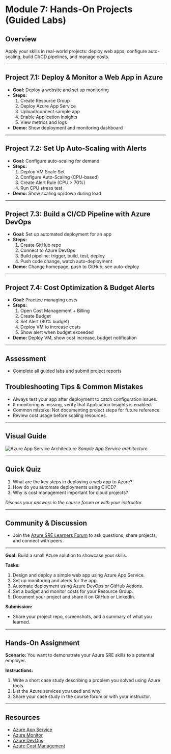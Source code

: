 # Module 7: Hands-On Projects (Guided Labs)

## Overview
Apply your skills in real-world projects: deploy web apps, configure auto-scaling, build CI/CD pipelines, and manage costs.

---

## Project 7.1: Deploy & Monitor a Web App in Azure
- **Goal:** Deploy a website and set up monitoring
- **Steps:**
  1. Create Resource Group
  2. Deploy Azure App Service
  3. Upload/connect sample app
  4. Enable Application Insights
  5. View metrics and logs
- **Demo:** Show deployment and monitoring dashboard

---

## Project 7.2: Set Up Auto-Scaling with Alerts
- **Goal:** Configure auto-scaling for demand
- **Steps:**
  1. Deploy VM Scale Set
  2. Configure Auto-Scaling (CPU-based)
  3. Create Alert Rule (CPU > 70%)
  4. Run CPU stress test
- **Demo:** Show scaling up/down during load

---

## Project 7.3: Build a CI/CD Pipeline with Azure DevOps
- **Goal:** Set up automated deployment for an app
- **Steps:**
  1. Create GitHub repo
  2. Connect to Azure DevOps
  3. Build pipeline: trigger, build, test, deploy
  4. Push code change, watch auto-deployment
- **Demo:** Change homepage, push to GitHub, see auto-deploy

---

## Project 7.4: Cost Optimization & Budget Alerts
- **Goal:** Practice managing costs
- **Steps:**
  1. Open Cost Management + Billing
  2. Create Budget
  3. Set Alert (80% budget)
  4. Deploy VM to increase costs
  5. Show alert when budget exceeded
- **Demo:** Deploy VM, show cost increase, budget notification

---

## Assessment
- Complete all guided labs and submit project reports


## Troubleshooting Tips & Common Mistakes
- Always test your app after deployment to catch configuration issues.
- If monitoring is missing, verify that Application Insights is enabled.
- Common mistake: Not documenting project steps for future reference.
- Review cost usage before scaling resources.

---

## Visual Guide
![Azure App Service Architecture](https://learn.microsoft.com/en-us/azure/media/app-service/app-service-architecture.png)
*Sample App Service architecture.*

---

## Quick Quiz
1. What are the key steps in deploying a web app to Azure?
2. How do you automate deployments using CI/CD?
3. Why is cost management important for cloud projects?

*Discuss your answers in the course forum or with your instructor.*

---


## Community & Discussion

- Join the [Azure SRE Learners Forum](https://techcommunity.microsoft.com/t5/azure/ct-p/Azure)
  to ask questions, share projects, and connect with peers.

---

**Goal:** Build a small Azure solution to showcase your skills.

**Tasks:**

1. Design and deploy a simple web app using Azure App Service.
2. Set up monitoring and alerts for the app.
3. Automate deployment using Azure DevOps or GitHub Actions.
4. Set a budget and monitor costs for your Resource Group.
5. Document your project and share it on GitHub or LinkedIn.

**Submission:**

- Share your project repo, screenshots, and a summary of what you learned.

---

## Hands-On Assignment

**Scenario:** You want to demonstrate your Azure SRE skills to a potential employer.

**Instructions:**

1. Write a short case study describing a problem you solved using Azure tools.
2. List the Azure services you used and why.
3. Share your case study in the course forum or with your instructor.

---

## Resources

- [Azure App Service](https://learn.microsoft.com/en-us/azure/app-service/)
- [Azure Monitor](https://learn.microsoft.com/en-us/azure/azure-monitor/)
- [Azure DevOps](https://learn.microsoft.com/en-us/azure/devops/)
- [Azure Cost Management](https://learn.microsoft.com/en-us/azure/cost-management-billing/)
